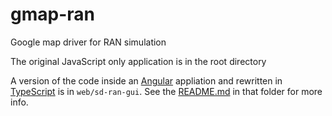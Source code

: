 # gmap-ran
Google map driver for RAN simulation

The original JavaScript only application is in the root directory

A version of the code inside an [Angular] appliation and rewritten in [TypeScript] is
in `web/sd-ran-gui`. See the [README.md](web/sd-ran-gui/README.md) in that folder
for more info.

[Angular]: https://angular.io/
[TypeScript]: https://www.typescriptlang.org/
